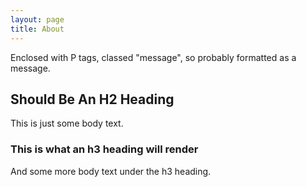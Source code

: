 ```yaml
---
layout: page
title: About
---
```


<p class="message">
  Enclosed with P tags, classed "message", so probably formatted as a message.
</p>

## Should Be An H2 Heading

This is just some body text.

### This is what an h3 heading will render

And some more body text under the h3 heading.